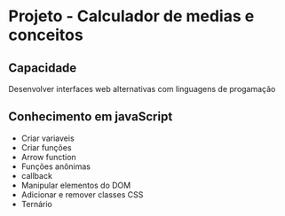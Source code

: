 # Projeto - Calculador de medias e conceitos
## Capacidade
Desenvolver interfaces web alternativas com linguagens de progamação 

## Conhecimento em javaScript
- Criar variaveis
- Criar funções
- Arrow function
- Funções anônimas
- callback
- Manipular elementos do DOM
- Adicionar e remover classes CSS
- Ternário